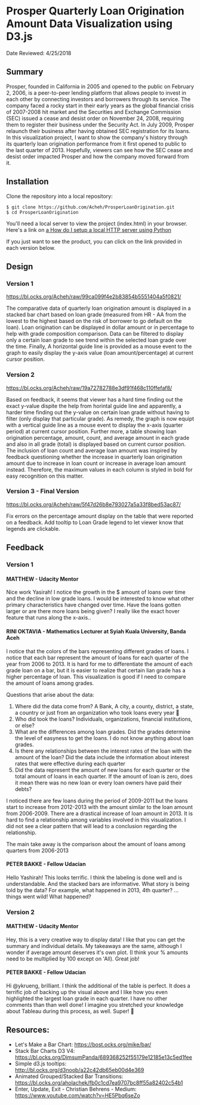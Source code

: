 # Prosper Quarterly Loan Origination Amount Data Visualization using D3.js
Date Reviewed: 4/25/2018

## Summary

Prosper, founded in California in 2005 and opened to the public on February 2, 2006, is a peer-to-peer lending platform that allows people to invest in each other by connecting investors and borrowers through its service. The company faced a rocky start in their early years as the global financial crisis of 2007-2008 hit market and the Securities and Exchange Commission (SEC) issued a cease and desist order on November 24, 2008, requiring them to register their business under the Security Act. In July 2009, Prosper relaunch their business after having obtained SEC registration for its loans. In this visualization project, I want to show the company's history through its quarterly loan origination performance from it first opened to public to the last quarter of 2013. Hopefully, viewers can see how the SEC cease and desist order impacted Prosper and how the company moved forward from it.

## Installation

Clone the repository into a local repository:
```
$ git clone https://github.com/Acheh/ProsperLoanOrigination.git
$ cd ProsperLoanOrigination
```

You'll need a local server to view the project (index.html) in your browser. Here's a link on [a How do I setup a local HTTP server using Python](https://stackoverflow.com/questions/27977972/how-do-i-setup-a-local-http-server-using-python?utm_medium=organic&utm_source=google_rich_qa&utm_campaign=google_rich_qa)

If you just want to see the product, you can click on the link provided in each version below.

## Design

### Version 1
https://bl.ocks.org/Acheh/raw/99ca099f4e2b83854b5551404a5f0821/

The comparative data of quarterly loan origination amount is displayed in a stacked bar chart based on loan grade (measured from HR - AA from the lowest to the highest based on the risk of borrower to go default on the loan).  Loan origination can be displayed in dollar amount or in percentage to help with grade composition comparison. Data can be filtered to display only a certain loan grade to see trend within the selected loan grade over the time. Finally, A horizontal guide line is provided as a mouse event to the graph to easily display the y-axis value (loan amount/percentage) at current cursor position.

### Version 2
https://bl.ocks.org/Acheh/raw/19a72782788e3df91f468c110ffefaf8/

Based on feedback, it seems that viewer has a hard time finding out the exact y-value dispite the help from horintal guide line and apparently, a harder time finding out the y-value on certain loan grade without having to filter (only display that particular grade). As remedy, the graph is now equipt with a vertical guide line as a mouse event to display the x-axis (quarter period) at current cursor position. Further more, a table showing loan origination percentage, amount, count, and average amount in each grade and also in all grade (total) is displayed based on current cursor position. The inclusion of loan count and average loan amount was inspired by feedback questioning whether the increase in quarterly loan origination amount due to increase in loan count or increase in average loan amount instead. Therefore, the maximum values in each column is styled in bold for easy recognition on this matter.

### Version 3 - Final Version
https://bl.ocks.org/Acheh/raw/5f47d26b8e793027a5a33f8bed53ac87/

Fix errors on the percentage amount display on the table that were reported on a feedback. Add tooltip to Loan Grade legend to let viewer know that legends are clickable.

## Feedback

### Version 1

#### MATTHEW - Udacity Mentor
Nice work Yasirah! I notice the growth in the $ amount of loans over time and the decline in low grade loans. I would be interested to know what other primary characteristics have changed over time. Have the loans gotten larger or are there more loans being given? I really like the exact hover feature that runs along the x-axis..

#### RINI OKTAVIA - Mathematics Lecturer at Syiah Kuala University, Banda Aceh
I notice that the colors of the bars  representing different grades of loans. I notice that each bar represent the amount of loans for each quarter of the year from 2006 to 2013. It is hard for me to differentiate the amount of each grade loan on a bar, but it is easier to realize that certain lian grade has a higher percentage of loan. This visualization  is good if I need to compare the amount of loans among grades.

Questions that arise about the data:
1. Where did the data come from? A Bank, A city, a county,  district, a state, a country or just from an organization who took loans every year 🙂
2. Who did took the loans? Individuals, organizations, financial institutions, or else?
3. What are the differences among loan grades. Did the grades determine the level of easyness to get the loans. I do not know anything about loan grades.
4. Is there any relationships between the interest rates of the loan with the amount of the loan? Did the data include the information about interest rates that were effective during each quarter
4. Did the data represent the amount of new loans for each quarter or the total amount of loans in each quarter. If the amount of loan is zero, does it mean there was no new loan or every loan owners have paid their debts?

I noticed there are few loans during the period of 2009-2011 but the loans start to increase from 2012-2013 with the amount similar to the loan amount from 2006-2009. There are a drastical increase of loan amount in 2013. It is hard to find a relationship among variables involved in this visualization. I did not see a clear pattern that will lead to a conclusion regarding the relationship.

The main take away is the comparison about the amount of loans among quarters from 2006-2013

#### PETER BAKKE - Fellow Udacian
Hello Yashirah! This looks terrific. I think the labeling is done well and is understandable. And the stacked bars are informative. What story is being told by the data? For example, what happened in 2013, 4th quarter? ... things went wild! What happened?

### Version 2

#### MATTHEW - Udacity Mentor
Hey, this is a very creative way to display data! I like that you can get the summary and individual details. My takeaways are the same, although I wonder if average amount deserves it's own plot. (I think your % amounts need to be multiplied by 100 except on 'All). Great job!

#### PETER BAKKE - Fellow Udacian
Hi @ykrueng, brilliant. I think the additional of the table is perfect. It does a terrific job of backing up the visual above and I like how you even highlighted the largest loan grade in each quarter. I have no other comments than than well done! I imagine you stretched your knowledge about Tableau during this process, as well. Super!  :slightly_smiling_face:

## Resources:
- Let's Make a Bar Chart: https://bost.ocks.org/mike/bar/
- Stack Bar Charts D3 V4: https://bl.ocks.org/DimsumPanda/689368252f55179e12185e13c5ed1fee
- Simple d3.js tooltips: http://bl.ocks.org/d3noob/a22c42db65eb00d4e369
- Animated Grouped/Stacked Bar Transitions: https://bl.ocks.org/aholachek/fb0c1cd7ea9707bc8ff55a82402c54b1
- Enter, Update, Exit - Christian Behrens - Medium: https://www.youtube.com/watch?v=HE5Pbq6seZo
